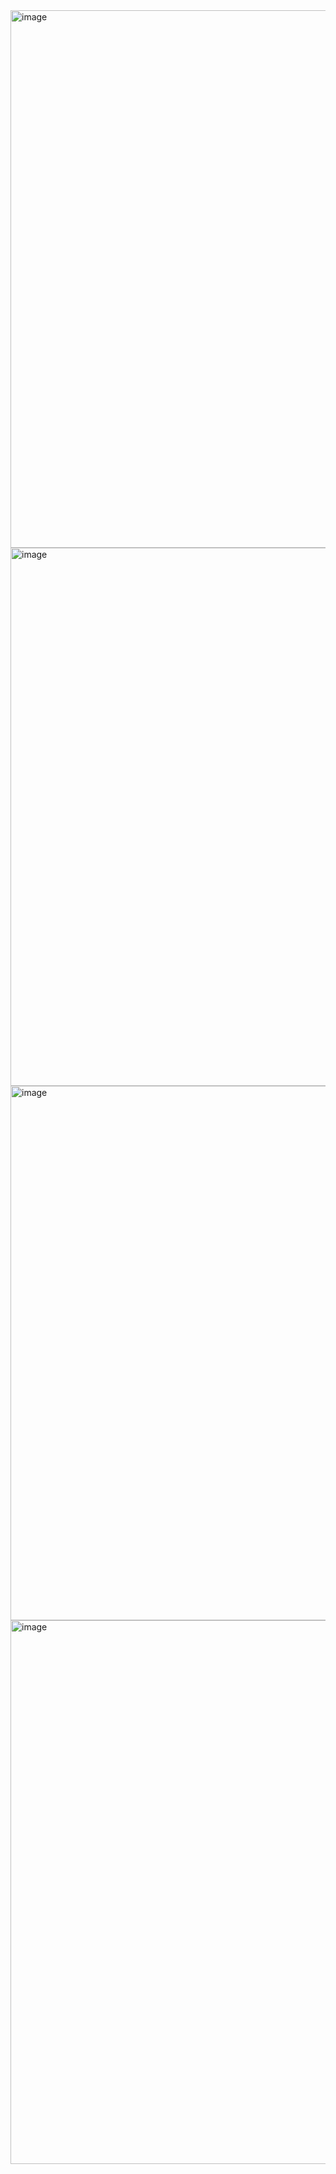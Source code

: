 <img width="1897" height="860" alt="image" src="https://github.com/user-attachments/assets/3e6af1b6-ee89-4beb-8324-87b5c30517c6" />

<img width="1915" height="861" alt="image" src="https://github.com/user-attachments/assets/c34dd57d-4b99-45c7-94f2-fb001bf7ea38" />

<img width="1900" height="855" alt="image" src="https://github.com/user-attachments/assets/30b019a7-c49d-4c11-8d06-330afae68e3e" />

<img width="1919" height="870" alt="image" src="https://github.com/user-attachments/assets/4f108be8-2ff2-4c5d-88d1-d2a4d15a07ce" />

